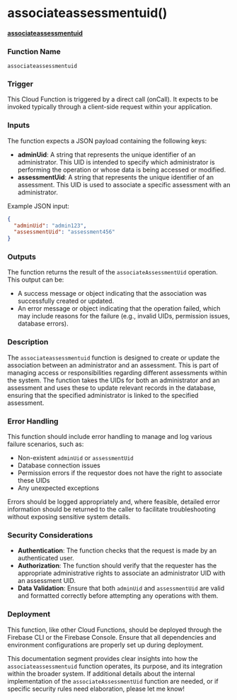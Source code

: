 # associateassessmentuid()

#### [associateassessmentuid](https://github.com/yeatmanlab/roar-firebase-functions/blob/e784650492722d24069aa9b0704d1873ea5dafee/gse-roar-admin/functions/src/index.ts#L187)

### Function Name
`associateassessmentuid`

### Trigger
This Cloud Function is triggered by a direct call (onCall). It expects to be invoked typically through a client-side request within your application.

### Inputs
The function expects a JSON payload containing the following keys:
- **adminUid**: A string that represents the unique identifier of an administrator. This UID is intended to specify which administrator is performing the operation or whose data is being accessed or modified.
- **assessmentUid**: A string that represents the unique identifier of an assessment. This UID is used to associate a specific assessment with an administrator.

Example JSON input:
```json
{
  "adminUid": "admin123",
  "assessmentUid": "assessment456"
}
```

### Outputs
The function returns the result of the `associateAssessmentUid` operation. This output can be:
- A success message or object indicating that the association was successfully created or updated.
- An error message or object indicating that the operation failed, which may include reasons for the failure (e.g., invalid UIDs, permission issues, database errors).

### Description
The `associateassessmentuid` function is designed to create or update the association between an administrator and an assessment. This is part of managing access or responsibilities regarding different assessments within the system. The function takes the UIDs for both an administrator and an assessment and uses these to update relevant records in the database, ensuring that the specified administrator is linked to the specified assessment.

### Error Handling
This function should include error handling to manage and log various failure scenarios, such as:
- Non-existent `adminUid` or `assessmentUid`
- Database connection issues
- Permission errors if the requestor does not have the right to associate these UIDs
- Any unexpected exceptions

Errors should be logged appropriately and, where feasible, detailed error information should be returned to the caller to facilitate troubleshooting without exposing sensitive system details.

### Security Considerations
- **Authentication**: The function checks that the request is made by an authenticated user.
- **Authorization**: The function should verify that the requester has the appropriate administrative rights to associate an administrator UID with an assessment UID.
- **Data Validation**: Ensure that both `adminUid` and `assessmentUid` are valid and formatted correctly before attempting any operations with them.

### Deployment
This function, like other Cloud Functions, should be deployed through the Firebase CLI or the Firebase Console. Ensure that all dependencies and environment configurations are properly set up during deployment.

This documentation segment provides clear insights into how the `associateassessmentuid` function operates, its purpose, and its integration within the broader system. If additional details about the internal implementation of the `associateAssessmentUid` function are needed, or if specific security rules need elaboration, please let me know!
